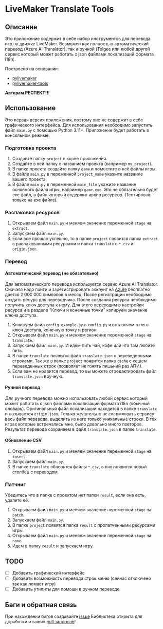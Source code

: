 # LiveMaker Translate Tools
## Описание
Это приложение содержит в себе набор инструментов для перевода игр на движке LiveMaker.
Возможен как полностью автоматический перевод (Azure AI Translator), так и ручной (Tolgee или любой другой сервис который может работать с json файлами локализаций формата i18n).

Построено на основании:
- [pylivemaker](https://github.com/pmrowla/pylivemaker/tree/master)
- [pylivemaker-tools](https://github.com/Stefan311/pylivemaker-tools)

**Авторам РЕСПЕКТ!!!** 

## Использование
Это первая версия приложения, поэтому оно не содержит в себе графического интерфейса.
Для использования необходимо запустить файл `main.py` с помощью Python 3.11+. 
Приложение будет работать в консольном режиме.

### Подготовка проекта
1. Создайте папку `project` в корне приложения.
2. Создайте в ней папку с названием проекта (например `my_project`).
3. В папке проекта создайте папку `game` и поместите в неё файлы игры.
4. В файле `main.py` в переменной `project_name` укажите название вашего проекта.
5. В файле `main.py` в переменной `main_file` укажите название основного файла игры, например `game.exe`.
Это не обязательно будет exe файл, а файл который содержит архив ресурсов. (Тестировал только на exe файле).

### Распаковка ресурсов
1. Открываем файл `main.py` и меняем значение переменной `stage` на `extract`.
2. Запускаем файл `main.py`.
3. Если все прошло успешно, то в папке `project` появится папка `extract` с распакованными ресурсами и папка `translate` с `*.csv` и `origin.json`. 

### Перевод
#### Автоматический перевод (не обязательно)
Для автоматического перевода используется сервис Azure AI Translator.
Сначала надо пойти и зарегистрировать аккаунт на [Azure](https://portal.azure.com/) бесплатно дается 2 000 000 символов в месяц.
После регистрации необходимо создать ресурс для переводчика.
После создания ресурса необходимо получить ключ доступа к нему.
Для этого переходим в настройки ресурса и в разделе "Ключи и конечные точки" копируем значение ключа доступа.
1. Копируем файл `config.example.py` в `config.py` и вставляем в него ключ доступа, конечную точку и регион.
2. Открываем файл `main.py` и меняем значение переменной `stage` на `translate`.
3. Запускаем файл `main.py`. И идем пить чай, кофе или что там любите пить.
4. В папке `translate` появится файл `translate.json` с переведенными строками. Так же в папке `project` появится папка `cache` с кешем переведенных строк (позволяет не гонять лишьний раз АПИ).
5. Если вам не нравится перевод, то вы можете отредактировать файл `translate.json` вручную.

#### Ручной перевод
Для ручного перевода можно использовать любой сервис который может работать с json файлами локализаций формата i18n (обычный словарь).
Оригинальный файл локализации находится в папке `translate` и называется `origin.json`.
Только желательно не скармливать сервису весь файл перевода, выделить из него только уникальные строки. В тех играх которые встречались мне, было довольно много повторов.
Результат перевода сохраняем в файл `translate.json` в папке `translate`.

#### Обновление CSV
1. Открываем файл `main.py` и меняем значение переменной `stage` на `insert`.
2. Запускаем файл `main.py`.
3. В папке `translate` обновятся файлы `*.csv`, в них появится новый столбец с переводом.

### Патчниг
Убедитесь что в папке с проектом нет папки `result`, если она есть, удалите её.
1. Открываем файл `main.py` и меняем значение переменной `stage` на `patch`.
2. Запускаем файл `main.py`.
3. В папке `project` появится папка `result` с пропатченными ресурсами игры.
4. Открываем файл `main.py` и меняем значение переменной `stage` на `none`.
5. Идем в папку `result` и запускаем игру.

## TODO
- [ ] Добавить графический интерфейс
- [ ] Добавить возможность перевода строк меню (сейчас отключено так как ломает игру)
- [ ] Добавить утилиты для помоши в ручном переводе

## Баги и обратная связь
При нахождении багов создавайте [issue](https://github.com/TTitanUA/liveMaker_translate_tools/issues)
Библиотека открыта для доработки и ваших [pull запросов](https://github.com/TTitanUA/liveMaker_translate_tools/pulls)!
